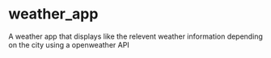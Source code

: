 # weather_app
A weather app that displays like the relevent weather information depending on the city using a openweather API
